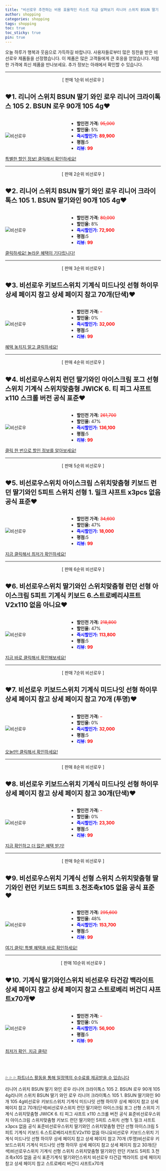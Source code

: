 ```yaml
---
title: "비선로우 추천하는 비용 효율적인 리스트 지금 살펴보기 리니어 스위치 BSUN 딸기 와인"
author: shopping
categories: shopping
tags: shopping
toc: true
toc_sticky: true
pin: true
---
```

오늘 하루가 행복과 웃음으로 가득하길 바랍니다. 사용자들로부터 많은 칭찬을 받은 비선로우 제품들을 선정했습니다. 이 제품은 많은 고객들에게 큰 호응을 얻었습니다. 저렴한 가격에 최신 제품을 만나보세요. 추가 정보는 아래에서 확인할 수 있습니다.

---
<p class="toplist" style="margin: 0 auto; display: block; width: fit-content;">[ 판매 1순위 비선로우 ]</p>

<h2><strong>❤️1. 리니어 스위치 BSUN 딸기 와인 로우 리니어 크라이톡스 105 2. BSUN 로우 90개 105 4g❤️</strong></h2>

<div style="display: flex; align-items: center;">
    <div style="flex: 0.4;">
        <img src="https://thumbnail7.coupangcdn.com/thumbnails/remote/230x230ex/image/vendor_inventory/43dd/7ee5379aab08aa74e21fce8a793ea9a3692f0c06cd1ba189fc46dfb13dd3.png" alt="비선로우" style="max-width: 100%;">
    </div>
    <div style="flex: 0.6; margin-left: 10px;">
        <ul>
            <li><strong>할인전 가격:</strong> <del style="color: red;">95,000</del></li>
            <li><strong>할인율:</strong> 5%</li>
            <li><span style='color:blue'><strong>즉시할인가:</strong></span> <span style='color:red'><strong>89,900</strong></span></li>
            <li><strong>평점:</strong>5</li>
            <li><span style='color:blue'><strong>리뷰:</strong></span> <span style='color:red'><strong>99</strong></span></li>
        </ul>
    </div>
</div>
<div class="center">
    <a href="https://William4Davisa.github.io?lptag=AF9450613&subid=githubio&pageKey=8164613100&traceid=V0-153&itemId=23290067126&vendorItemId=90319358482" class="myButton">
        특별한 할인 정보! 클릭해서 확인하세요!
    </a>
</div>


---
<p class="toplist" style="margin: 0 auto; display: block; width: fit-content;">[ 판매 2순위 비선로우 ]</p>

<h2><strong>❤️2. 리니어 스위치 BSUN 딸기 와인 로우 리니어 크라이톡스 105 1. BSUN 딸기와인 90개 105 4g❤️</strong></h2>

<div style="display: flex; align-items: center;">
    <div style="flex: 0.4;">
        <img src="https://thumbnail8.coupangcdn.com/thumbnails/remote/230x230ex/image/vendor_inventory/68a1/45b78e1e2e5377b535960d1c2a0a7f03749de58bb9099713d541b26751c5.png" alt="비선로우" style="max-width: 100%;">
    </div>
    <div style="flex: 0.6; margin-left: 10px;">
        <ul>
            <li><strong>할인전 가격:</strong> <del style="color: red;">80,000</del></li>
            <li><strong>할인율:</strong> 8%</li>
            <li><span style='color:blue'><strong>즉시할인가:</strong></span> <span style='color:red'><strong>72,900</strong></span></li>
            <li><strong>평점:</strong>5</li>
            <li><span style='color:blue'><strong>리뷰:</strong></span> <span style='color:red'><strong>99</strong></span></li>
        </ul>
    </div>
</div>
<div class="center">
    <a href="https://William4Davisa.github.io?lptag=AF9450613&subid=githubio&pageKey=8163925046&traceid=V0-153&itemId=23287102650&vendorItemId=90319358466" class="myButton">
        클릭하세요! 놀라운 혜택이 기다립니다!
    </a>
</div>


---
<p class="toplist" style="margin: 0 auto; display: block; width: fit-content;">[ 판매 3순위 비선로우 ]</p>

<h2><strong>❤️3. 비선로우 키보드스위치 기계식 미드나잇 선형 하이무 상세 페이지 참고 상세 페이지 참고 70개(단색)❤️</strong></h2>

<div style="display: flex; align-items: center;">
    <div style="flex: 0.4;">
        <img src="https://thumbnail9.coupangcdn.com/thumbnails/remote/230x230ex/image/vendor_inventory/0eee/b23315bf928526da7cf8ec96e4a19c01a129fa70c1c402aa4225eb72c5e1.jpg" alt="비선로우" style="max-width: 100%;">
    </div>
    <div style="flex: 0.6; margin-left: 10px;">
        <ul>
            <li><strong>할인전 가격:</strong> <del style="color: red;">-</del></li>
            <li><strong>할인율:</strong> 0%</li>
            <li><span style='color:blue'><strong>즉시할인가:</strong></span> <span style='color:red'><strong>32,000</strong></span></li>
            <li><strong>평점:</strong>5</li>
            <li><span style='color:blue'><strong>리뷰:</strong></span> <span style='color:red'><strong>99</strong></span></li>
        </ul>
    </div>
</div>
<div class="center">
    <a href="https://William4Davisa.github.io?lptag=AF9450613&subid=githubio&pageKey=7882384287&traceid=V0-153&itemId=21559649796&vendorItemId=88612212007" class="myButton">
        혜택 놓치지 말고 클릭하세요!
    </a>
</div>


---
<p class="toplist" style="margin: 0 auto; display: block; width: fit-content;">[ 판매 4순위 비선로우 ]</p>

<h2><strong>❤️4. 비선로우스위치 런던 딸기와인 아이스크림 포그 선형 스위치 기계식 스위치맞춤형 JWICK 6. 티 피그 샤프트 x110 스크롤 버전 공식 표준❤️</strong></h2>

<div style="display: flex; align-items: center;">
    <div style="flex: 0.4;">
        <img src="https://thumbnail8.coupangcdn.com/thumbnails/remote/230x230ex/image/vendor_inventory/96e8/678c58f711a73df7ebd2bc2454ef385e956a86b8de43c8a38d7d8f368466.jpg" alt="비선로우" style="max-width: 100%;">
    </div>
    <div style="flex: 0.6; margin-left: 10px;">
        <ul>
            <li><strong>할인전 가격:</strong> <del style="color: red;">261,700</del></li>
            <li><strong>할인율:</strong> 47%</li>
            <li><span style='color:blue'><strong>즉시할인가:</strong></span> <span style='color:red'><strong>136,100</strong></span></li>
            <li><strong>평점:</strong>5</li>
            <li><span style='color:blue'><strong>리뷰:</strong></span> <span style='color:red'><strong>99</strong></span></li>
        </ul>
    </div>
</div>
<div class="center">
    <a href="https://William4Davisa.github.io?lptag=AF9450613&subid=githubio&pageKey=7880883214&traceid=V0-153&itemId=21552114832&vendorItemId=88604835254" class="myButton">
        클릭 한 번으로 할인 정보를 알아보세요!
    </a>
</div>


---
<p class="toplist" style="margin: 0 auto; display: block; width: fit-content;">[ 판매 5순위 비선로우 ]</p>

<h2><strong>❤️5. 비선로우스위치 아이스크림 스위치맞춤형 키보드 런던 딸기와인 5피트 스위치 선형 1. 밀크 샤프트 x3pcs 없음 공식 표준❤️</strong></h2>

<div style="display: flex; align-items: center;">
    <div style="flex: 0.4;">
        <img src="https://thumbnail7.coupangcdn.com/thumbnails/remote/230x230ex/image/vendor_inventory/69a6/7ab1be106c264c1ac6bfa14df28f30dda96e63446de7c2d9c7aa77a5c5c5.jpg" alt="비선로우" style="max-width: 100%;">
    </div>
    <div style="flex: 0.6; margin-left: 10px;">
        <ul>
            <li><strong>할인전 가격:</strong> <del style="color: red;">34,600</del></li>
            <li><strong>할인율:</strong> 47%</li>
            <li><span style='color:blue'><strong>즉시할인가:</strong></span> <span style='color:red'><strong>18,000</strong></span></li>
            <li><strong>평점:</strong>5</li>
            <li><span style='color:blue'><strong>리뷰:</strong></span> <span style='color:red'><strong>99</strong></span></li>
        </ul>
    </div>
</div>
<div class="center">
    <a href="https://William4Davisa.github.io?lptag=AF9450613&subid=githubio&pageKey=7880879563&traceid=V0-153&itemId=21552085776&vendorItemId=88604807583" class="myButton">
        지금 클릭해서 최저가 확인하세요!
    </a>
</div>


---
<p class="toplist" style="margin: 0 auto; display: block; width: fit-content;">[ 판매 6순위 비선로우 ]</p>

<h2><strong>❤️6. 비선로우스위치 딸기와인 스위치맞춤형 런던 선형 아이스크림 5피트 기계식 키보드 6.스트로베리샤프트V2x110 없음 아니요❤️</strong></h2>

<div style="display: flex; align-items: center;">
    <div style="flex: 0.4;">
        <img src="https://thumbnail10.coupangcdn.com/thumbnails/remote/230x230ex/image/vendor_inventory/800c/067b08a8cdf1e2567be86dc2ffe596bf4794adb455b9cf2ebf00939ba839.jpg" alt="비선로우" style="max-width: 100%;">
    </div>
    <div style="flex: 0.6; margin-left: 10px;">
        <ul>
            <li><strong>할인전 가격:</strong> <del style="color: red;">218,800</del></li>
            <li><strong>할인율:</strong> 47%</li>
            <li><span style='color:blue'><strong>즉시할인가:</strong></span> <span style='color:red'><strong>113,800</strong></span></li>
            <li><strong>평점:</strong>5</li>
            <li><span style='color:blue'><strong>리뷰:</strong></span> <span style='color:red'><strong>99</strong></span></li>
        </ul>
    </div>
</div>
<div class="center">
    <a href="https://William4Davisa.github.io?lptag=AF9450613&subid=githubio&pageKey=7880887557&traceid=V0-153&itemId=21552147787&vendorItemId=88604867064" class="myButton">
        지금 바로 클릭해서 확인해보세요!
    </a>
</div>


---
<p class="toplist" style="margin: 0 auto; display: block; width: fit-content;">[ 판매 7순위 비선로우 ]</p>

<h2><strong>❤️7. 비선로우 키보드스위치 기계식 미드나잇 선형 하이무 상세 페이지 참고 상세 페이지 참고 70개 (투명)❤️</strong></h2>

<div style="display: flex; align-items: center;">
    <div style="flex: 0.4;">
        <img src="https://thumbnail9.coupangcdn.com/thumbnails/remote/230x230ex/image/vendor_inventory/0eee/b23315bf928526da7cf8ec96e4a19c01a129fa70c1c402aa4225eb72c5e1.jpg" alt="비선로우" style="max-width: 100%;">
    </div>
    <div style="flex: 0.6; margin-left: 10px;">
        <ul>
            <li><strong>할인전 가격:</strong> <del style="color: red;">-</del></li>
            <li><strong>할인율:</strong> 0%</li>
            <li><span style='color:blue'><strong>즉시할인가:</strong></span> <span style='color:red'><strong>32,000</strong></span></li>
            <li><strong>평점:</strong>5</li>
            <li><span style='color:blue'><strong>리뷰:</strong></span> <span style='color:red'><strong>99</strong></span></li>
        </ul>
    </div>
</div>
<div class="center">
    <a href="https://William4Davisa.github.io?lptag=AF9450613&subid=githubio&pageKey=7882384287&traceid=V0-153&itemId=21559649803&vendorItemId=88612212022" class="myButton">
        오늘만! 클릭해서 확인하세요!
    </a>
</div>


---
<p class="toplist" style="margin: 0 auto; display: block; width: fit-content;">[ 판매 8순위 비선로우 ]</p>

<h2><strong>❤️8. 비선로우 키보드스위치 기계식 미드나잇 선형 하이무 상세 페이지 참고 상세 페이지 참고 30개(단색)❤️</strong></h2>

<div style="display: flex; align-items: center;">
    <div style="flex: 0.4;">
        <img src="https://thumbnail9.coupangcdn.com/thumbnails/remote/230x230ex/image/vendor_inventory/0eee/b23315bf928526da7cf8ec96e4a19c01a129fa70c1c402aa4225eb72c5e1.jpg" alt="비선로우" style="max-width: 100%;">
    </div>
    <div style="flex: 0.6; margin-left: 10px;">
        <ul>
            <li><strong>할인전 가격:</strong> <del style="color: red;">-</del></li>
            <li><strong>할인율:</strong> 0%</li>
            <li><span style='color:blue'><strong>즉시할인가:</strong></span> <span style='color:red'><strong>23,300</strong></span></li>
            <li><strong>평점:</strong>5</li>
            <li><span style='color:blue'><strong>리뷰:</strong></span> <span style='color:red'><strong>99</strong></span></li>
        </ul>
    </div>
</div>
<div class="center">
    <a href="https://William4Davisa.github.io?lptag=AF9450613&subid=githubio&pageKey=7882384287&traceid=V0-153&itemId=21559649806&vendorItemId=88612212030" class="myButton">
        지금 확인하고 더 많은 혜택 받기!
    </a>
</div>


---
<p class="toplist" style="margin: 0 auto; display: block; width: fit-content;">[ 판매 9순위 비선로우 ]</p>

<h2><strong>❤️9. 비선로우스위치 기계식 선형 스위치 스위치맞춤형 딸기와인 런던 키보드 5피트 3.천조축x105 없음 공식 표준❤️</strong></h2>

<div style="display: flex; align-items: center;">
    <div style="flex: 0.4;">
        <img src="https://thumbnail6.coupangcdn.com/thumbnails/remote/230x230ex/image/vendor_inventory/e4b1/3a326bedfbac84a116dca60c204689c84d09a65376a7816507424f4e3f09.jpg" alt="비선로우" style="max-width: 100%;">
    </div>
    <div style="flex: 0.6; margin-left: 10px;">
        <ul>
            <li><strong>할인전 가격:</strong> <del style="color: red;">295,600</del></li>
            <li><strong>할인율:</strong> 48%</li>
            <li><span style='color:blue'><strong>즉시할인가:</strong></span> <span style='color:red'><strong>153,700</strong></span></li>
            <li><strong>평점:</strong>5</li>
            <li><span style='color:blue'><strong>리뷰:</strong></span> <span style='color:red'><strong>99</strong></span></li>
        </ul>
    </div>
</div>
<div class="center">
    <a href="https://William4Davisa.github.io?lptag=AF9450613&subid=githubio&pageKey=7880893562&traceid=V0-153&itemId=21552199801&vendorItemId=88604917329" class="myButton">
        여기 클릭! 특별 혜택을 바로 확인하세요!
    </a>
</div>


---
<p class="toplist" style="margin: 0 auto; display: block; width: fit-content;">[ 판매 10순위 비선로우 ]</p>

<h2><strong>❤️10. 기계식 딸기와인스위치 비선로우 타건감 백라이트 상세 페이지 참고 상세 페이지 참고 스트로베리 버건디 샤프트x70개❤️</strong></h2>

<div style="display: flex; align-items: center;">
    <div style="flex: 0.4;">
        <img src="https://thumbnail9.coupangcdn.com/thumbnails/remote/230x230ex/image/vendor_inventory/ef7d/9bcb838d2dc7cc6802754c95c129767784bf43685a87ba12d6b18b6c4569.jpg" alt="비선로우" style="max-width: 100%;">
    </div>
    <div style="flex: 0.6; margin-left: 10px;">
        <ul>
            <li><strong>할인전 가격:</strong> <del style="color: red;">-</del></li>
            <li><strong>할인율:</strong> 0%</li>
            <li><span style='color:blue'><strong>즉시할인가:</strong></span> <span style='color:red'><strong>56,900</strong></span></li>
            <li><strong>평점:</strong>5</li>
            <li><span style='color:blue'><strong>리뷰:</strong></span> <span style='color:red'><strong>99</strong></span></li>
        </ul>
    </div>
</div>
<div class="center">
    <a href="https://William4Davisa.github.io?lptag=AF9450613&subid=githubio&pageKey=7849461856&traceid=V0-153&itemId=21391348771&vendorItemId=88448074485" class="myButton">
        최저가 확인, 지금 클릭!
    </a>
</div>

<br><br><br>[💦 💦 💦 파트너스 활동을 통해 일정액의 수수료를 제공받을 수 있습니다](https://link.coupang.com/a/bcpT2c)<br><br>리니어 스위치 BSUN 딸기 와인 로우 리니어 크라이톡스 105 2. BSUN 로우 90개 105 4g리니어 스위치 BSUN 딸기 와인 로우 리니어 크라이톡스 105 1. BSUN 딸기와인 90개 105 4g비선로우 키보드스위치 기계식 미드나잇 선형 하이무 상세 페이지 참고 상세 페이지 참고 70개(단색)비선로우스위치 런던 딸기와인 아이스크림 포그 선형 스위치 기계식 스위치맞춤형 JWICK 6. 티 피그 샤프트 x110 스크롤 버전 공식 표준비선로우스위치 아이스크림 스위치맞춤형 키보드 런던 딸기와인 5피트 스위치 선형 1. 밀크 샤프트 x3pcs 없음 공식 표준비선로우스위치 딸기와인 스위치맞춤형 런던 선형 아이스크림 5피트 기계식 키보드 6.스트로베리샤프트V2x110 없음 아니요비선로우 키보드스위치 기계식 미드나잇 선형 하이무 상세 페이지 참고 상세 페이지 참고 70개 (투명)비선로우 키보드스위치 기계식 미드나잇 선형 하이무 상세 페이지 참고 상세 페이지 참고 30개(단색)비선로우스위치 기계식 선형 스위치 스위치맞춤형 딸기와인 런던 키보드 5피트 3.천조축x105 없음 공식 표준기계식 딸기와인스위치 비선로우 타건감 백라이트 상세 페이지 참고 상세 페이지 참고 스트로베리 버건디 샤프트x70개